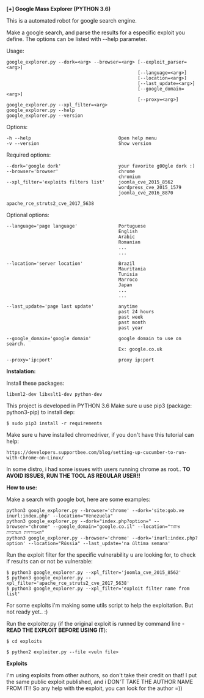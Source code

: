 **[+] Google Mass Explorer (PYTHON 3.6)**

This is a automated robot for google search engine.

Make a google search, and parse the results for a especific exploit you define.
The options can be listed with --help parameter.

Usage:

    google_explorer.py --dork=<arg> --browser=<arg> [--exploit_parser=<arg>]
                                                    [--language=<arg>]
                                                    [--location=<arg>]
                                                    [--last_update=<arg>]
                                                    [--google_domain=<arg>]
                                                    [--proxy=<arg>]
    google_explorer.py --xpl_filter=<arg>
    google_explorer.py --help
    google_explorer.py --version

Options:

    -h --help                                Open help menu
    -v --version                             Show version

Required options:

    --dork='google dork'                     your favorite g00gle dork :)
    --browser='browser'                      chrome
                                             chromium
    --xpl_filter='exploits filters list'     joomla_cve_2015_8562
                                             wordpress_cve_2015_1579
                                             joomla_cve_2016_8870
                                             apache_rce_struts2_cve_2017_5638

Optional options:

    --language='page language'               Portuguese
                                             English
                                             Arabic
                                             Romanian
                                             ...
                                             ...

    --location='server location'             Brazil
                                             Mauritania
                                             Tunisia
                                             Marroco
                                             Japan
                                             ...
                                             ...

    --last_update='page last update'         anytime
                                             past 24 hours
                                             past week
                                             past month
                                             past year

    --google_domain='google domain'          google domain to use on search.
                                             Ex: google.co.uk
    
    --proxy='ip:port'                        proxy ip:port



**Instalation:**

Install these packages:

    libxml2-dev libxslt1-dev python-dev


This project is developed in PYTHON 3.6 Make sure u use pip3 (package: python3-pip) to install dep:

    $ sudo pip3 install -r requirements


Make sure u have installed chromedriver, if you don't have this tutorial can help:

    https://developers.supportbee.com/blog/setting-up-cucumber-to-run-with-Chrome-on-Linux/


In some distro, i had some issues with users running chrome as root.. **TO AVOID ISSUES, RUN THE TOOL AS REGULAR USER!!**



**How to use:**

Make a search with google bot, here are some examples:

    python3 google_explorer.py --browser='chrome' --dork='site:gob.ve inurl:index.php' --location="Venezuela"
    python3 google_explorer.py --dork="index.php?option=" --browser="chrome" --google_domain="google.co.il" --location="איחוד האמירויות הערביות"
    python3 google_explorer.py --browser='chrome' --dork='inurl:index.php?option' --location="Rússia" --last_update='na última semana'
    

Run the exploit filter for the specific vulnerability u are looking for, to check if results can or not be vulnerable:

    $ python3 google_explorer.py --xpl_filter='joomla_cve_2015_8562'
    $ python3 google_explorer.py --xpl_filter='apache_rce_struts2_cve_2017_5638'
    $ python3 google_explorer.py --xpl_filter='exploit filter name from list'
    

For some exploits i'm making some utils script to help the exploitation. But not ready yet.. :)

Run the exploiter.py (if the original exploit is runned by command line - **READ THE EXPLOIT BEFORE USING IT**):

    $ cd exploits

    $ python2 exploiter.py --file <vuln file>
    

**Exploits**

I'm using exploits from other authors, so don't take their credit on that! I put the same public exploit published, and i DON'T TAKE THE AUTHOR NAME FROM IT!! So any help with the exploit, you can look for the author =))



    
    







